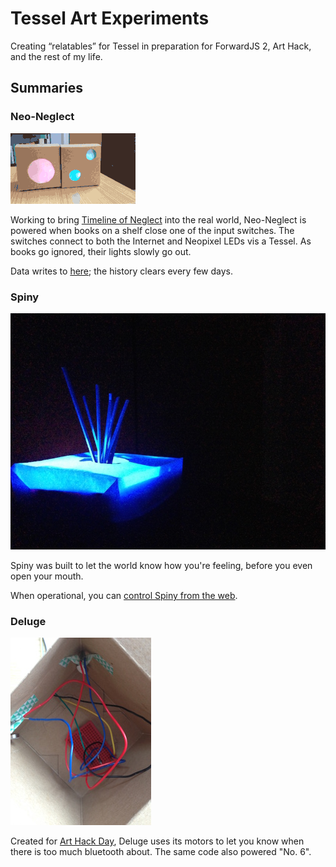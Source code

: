# Tessel Art Experiments

Creating “relatables” for Tessel in preparation for ForwardJS 2, Art Hack, and the rest of my life.

## Summaries

### Neo-Neglect

![gifs](/img/boxes.gif)

Working to bring [Timeline of Neglect](http://sarahgp.com/projects/timeline) into the real world, Neo-Neglect is powered when books on a shelf close one of the input switches. The switches connect to both the Internet and Neopixel LEDs vis a Tessel. As books go ignored, their lights slowly go out.

Data writes to [here](http://sarahgp.com/timeline-tessel.html); the history clears every few days.

### Spiny

![image of spiny](/img/spiny2.jpg)

Spiny was built to let the world know how you're feeling, before you even open your mouth.

When operational, you can [control Spiny from the web](http://sarahgp.com/send-spiny).

### Deluge

![image of deluge](/img/deluge.jpg)

Created for [Art Hack Day](http://www.arthackday.net/events/deluge), Deluge uses its motors to let you know when there is too much bluetooth about. The same code also powered "No. 6".
